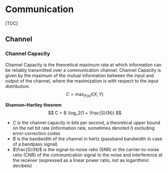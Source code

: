 # Communication

[TOC]

## Channel

### Channel Capacity

Channel Capacity is the theoretical maximum rate at which information can be reliably transmitted over a communication channel. Channel Capacity is given by the maximum of the mutual information between the input and output of the channel, where the maximization is with respect to the input distribution.
$$
C = \max_{\mathbb P(x)} I(X;Y)
$$

**Shannon–Hartley theorem**
$$
C = B \log_2(1 + \frac{S}{N})
$$

- $C$ is the channel capacity in bits per second, a theoretical upper bound on the net bit rate (information rate, sometimes denoted  $I$) excluding error-correction codes
- $B$ is the bandwidth of the channel in hertz (passband bandwidth in case of a bandpass signal)
- $\frac{S}{N}$ is the signal-to-noise ratio (SNR) or the carrier-to-noise ratio (CNR) of the communication signal to the noise and interference at the receiver (expressed as a linear power ratio, not as logarithmic decibels)